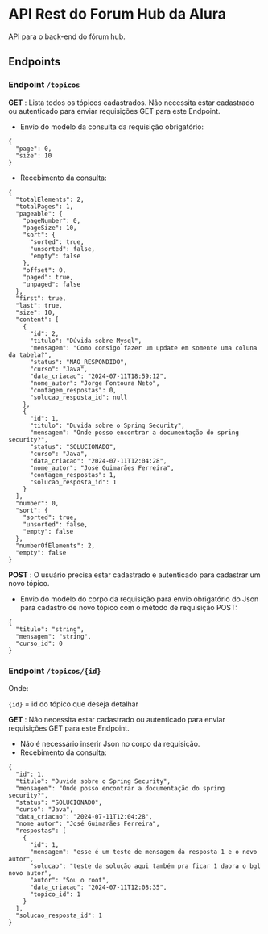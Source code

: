 # API Rest do Forum Hub da Alura

API para o back-end do fórum hub.

## Endpoints

### Endpoint ``/topicos``

**GET** : Lista todos os tópicos cadastrados. Não necessita estar cadastrado ou autenticado para enviar requisições GET para este Endpoint.

* Envio do modelo da consulta da requisição obrigatório:

```
{
  "page": 0,
  "size": 10
}
```

* Recebimento da consulta:

```
{
  "totalElements": 2,
  "totalPages": 1,
  "pageable": {
    "pageNumber": 0,
    "pageSize": 10,
    "sort": {
      "sorted": true,
      "unsorted": false,
      "empty": false
    },
    "offset": 0,
    "paged": true,
    "unpaged": false
  },
  "first": true,
  "last": true,
  "size": 10,
  "content": [
    {
      "id": 2,
      "titulo": "Dúvida sobre Mysql",
      "mensagem": "Como consigo fazer um update em somente uma coluna da tabela?",
      "status": "NAO_RESPONDIDO",
      "curso": "Java",
      "data_criacao": "2024-07-11T18:59:12",
      "nome_autor": "Jorge Fontoura Neto",
      "contagem_respostas": 0,
      "solucao_resposta_id": null
    },
    {
      "id": 1,
      "titulo": "Duvida sobre o Spring Security",
      "mensagem": "Onde posso encontrar a documentação do spring security?",
      "status": "SOLUCIONADO",
      "curso": "Java",
      "data_criacao": "2024-07-11T12:04:28",
      "nome_autor": "José Guimarães Ferreira",
      "contagem_respostas": 1,
      "solucao_resposta_id": 1
    }
  ],
  "number": 0,
  "sort": {
    "sorted": true,
    "unsorted": false,
    "empty": false
  },
  "numberOfElements": 2,
  "empty": false
}
``` 

**POST** : O usuário precisa estar cadastrado e autenticado para cadastrar um novo tópico.

* Envio do modelo do corpo da requisição para envio obrigatório do Json para cadastro de novo tópico com o método de requisição POST:

```
{
  "titulo": "string",
  "mensagem": "string",
  "curso_id": 0
}
```

### Endpoint ``/topicos/{id}``

Onde:

``{id}`` = id do tópico que deseja detalhar

**GET** : Não necessita estar cadastrado ou autenticado para enviar requisições GET para este Endpoint.
* Não é necessário inserir Json no corpo da requisição.
* Recebimento da consulta:

```
{
  "id": 1,
  "titulo": "Duvida sobre o Spring Security",
  "mensagem": "Onde posso encontrar a documentação do spring security?",
  "status": "SOLUCIONADO",
  "curso": "Java",
  "data_criacao": "2024-07-11T12:04:28",
  "nome_autor": "José Guimarães Ferreira",
  "respostas": [
    {
      "id": 1,
      "mensagem": "esse é um teste de mensagem da resposta 1 e o novo autor",
      "solucao": "teste da solução aqui também pra ficar 1 daora o bgl novo autor",
      "autor": "Sou o root",
      "data_criacao": "2024-07-11T12:08:35",
      "topico_id": 1
    }
  ],
  "solucao_resposta_id": 1
}
``` 
